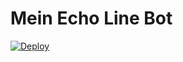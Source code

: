 # Mein Echo Line Bot
[![Deploy](https://www.herokucdn.com/deploy/button.svg)](https://heroku.com/deploy?template=https://github.com/line/line-bot-sdk-java)
